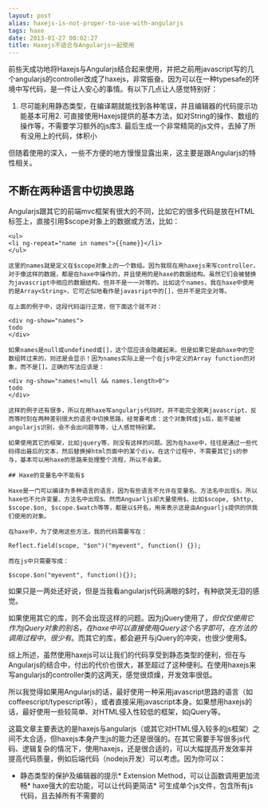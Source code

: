 ```yaml
---
layout: post
alias: haxejs-is-not-proper-to-use-with-angularjs
tags: haxe
date: 2013-01-27 00:02:27
title: Haxejs不适合与Angularjs一起使用
---
```


前些天成功地将Haxejs与Angularjs结合起来使用，并把之前用javascript写的几个angularjs的controller改成了haxejs，非常振奋。因为可以在一种typesafe的环境中写代码，是一件让人安心的事情。有以下几点让人感觉特别好：

1.  尽可能利用静态类型，在编译期就能找到各种笔误，并且编辑器的代码提示功能基本可用2.  可直接使用Haxejs提供的基本方法，如对String的操作、数组的操作等，不需要学习额外的js库3.  最后生成一个非常精简的js文件，去掉了所有没用上的代码，体积小

但随着使用的深入，一些不方便的地方慢慢显露出来，这主要是跟Angularjs的特性相关。

## 不断在两种语言中切换思路

Angularjs跟其它的前端mvc框架有很大的不同，比如它的很多代码是放在HTML标签上，直接引用$scope对象上的数据或方法，比如：

    <ul>
    <li ng-repeat="name in names">{{name}}</li>
    </ul>

    这里的names就是定义在$scope对象上的一个数组。因为我现在用haxejs来写controller，对于像这样的数据，都是在haxe中操作的，并且使用的是haxe的数据结构。虽然它们会被替换为javascript中相应的数据结构，但并不是一一对等的。比如这个names，我在haxe中使用的是Array<String>，它可近似地看作是javasript中的[]，但并不是完全对等。

    在上面的例子中，这段代码运行正常，但下面这个就不对：

    <div ng-show="names">
    todo
    </div>

    如果names是null或undefined或[]，这个层应该会隐藏起来。但是如果它是由haxe中的空数组转过来的，则还是会显示！因为names实际上是一个在js中定义的Array function的对象，而不是[]。正确的写法应该是：

    <div ng-show="names!=null && names.length>0">
    todo
    </div>

    这样的例子还有很多，所以在用haxe写angularjs代码时，并不能完全脱离javascript，反而等时刻在两种差别很大的语言中切换思路，经常要考虑：这个对象转成js后，能不能被angularjs识别，会不会出问题等等，让人感觉特别累。

    如果使用其它的框架，比如jquery等，则没有这样的问题。因为在haxe中，往往是通过一些代码得出最后的文本，然后替换掉html页面中的某个div。在这个过程中，不需要其它js的参与，基本可以用haxe的思路来处理整个流程，所以不会累。

    ## Haxe的变量名中不能有$

    Haxe是一门可以编译为多种语言的语言，因为有些语言不允许在变量名、方法名中出现$，所以haxe也不允许变量、方法名中出现$。然而Anguarljs却大量使用$，比如$scope, $http, $scope.$on, $scope.$watch等等，都是以$开名，用来表示这是由Anguarljs提供的供我们使用的对象。

    在haxe中，为了使用这些方法，我的代码需要写在：

    Reflect.field(scope, "$on")("myevent", function() {});

    而在js中只需要写成：

    $scope.$on("myevent", function(){});

如果只是一两处还好说，但是当我看angularjs代码满眼的$时，有种欲哭无泪的感觉。

如果使用其它的库，则不会出现这样的问题。因为jQuery使用了$，但仅仅使用它作为jQuery对象的别名，在haxe中可以直接使用jQuery这个名字即可，在方法的调用过程中，很少有$。而其它的库，都会避开与jQuery的冲突，也很少使用$。

综上所述，虽然使用haxejs可以让我们的代码享受到静态类型的便利，但在与Angularjs的结合中，付出的代价也很大，甚至超过了这种便利。在使用haxejs来写angularjs的controller类的这两天，感觉很烦燥，开发效率很低。

所以我觉得如果用Angularjs的话，最好使用一种采用javascript思路的语言（如coffeescript/typescript等），或者直接采用javascript本身。如果想用haxejs的话，最好使用一些较简单、对HTML侵入性较低的框架，如jQuery等。

这篇文章主要表达的是haxejs与angularjs（或其它对HTML侵入较多的js框架）之间不太合适，但haxejs本身产生js的能力还是很强的。在其它需要手写很多js代码、逻辑复杂的情况下，使用haxejs，还是很合适的，可以大幅提高开发效率并提高代码质量，例如后端代码（nodejs开发）可以考虑。因为你可以：

*   静态类型的保护及编辑器的提示*   Extension Method，可以让函数调用更加流畅*   haxe强大的宏功能，可以让代码更简洁*   可生成单个js文件，包含所有js代码，且去掉所有不需要的
